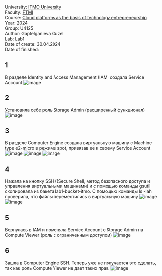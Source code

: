 University: [ITMO University](https://itmo.ru/ru/)\
Faculty: [FTMI](https://ftmi.itmo.ru)\
Course: [Cloud platforms as the basis of technology entrepreneurship](https://itmo-ict-faculty.github.io/cloud-platforms-as-the-basis-of-technology-entrepreneurship/education/labs2023-2024/lab1/lab1/)\
Year: 2024\
Group: U4125\
Author: Gaptelganieva Guzel\
Lab: Lab1\
Date of create: 30.04.2024\
Date of finished:

## 1 
В разделе Identity and Access Management (IAM) создала Service Account 
![image](https://github.com/guzel148/2024-cloud-platforms-as-the-basis-of-technology-entrepreneurship-u4125-gaptelganieva_g_r/assets/156536395/13ee7ae2-2da1-47e3-9d91-9c26f7e8e60c)
## 2 
Установила себе роль Storage Admin (расширенный функционал)
![image](https://github.com/guzel148/2024-cloud-platforms-as-the-basis-of-technology-entrepreneurship-u4125-gaptelganieva_g_r/assets/156536395/e2441c1d-c3e7-4def-8a79-1e0a5fd758af)
## 3 
В разделе Computer Engine создала виртуальную машину с Machine type e2-micro в режиме spot, привязав ее к своему Service Account
![image](https://github.com/guzel148/2024-cloud-platforms-as-the-basis-of-technology-entrepreneurship-u4125-gaptelganieva_g_r/assets/156536395/15b08685-e403-474b-97f9-da04c63d599e)
![image](https://github.com/guzel148/2024-cloud-platforms-as-the-basis-of-technology-entrepreneurship-u4125-gaptelganieva_g_r/assets/156536395/076543b4-dd8c-4999-a532-c31153558d56)
![image](https://github.com/guzel148/2024-cloud-platforms-as-the-basis-of-technology-entrepreneurship-u4125-gaptelganieva_g_r/assets/156536395/5e2d9f59-6ea9-4110-89bb-1449d82689e5)
## 4 
Нажала на кнопку SSH ((Secure Shell, метод безопасного доступа и управления виртуальными машинами) и с помощью команды gsutil скопировала из бакета lab1-bucket-itmo. C помощью команды ls -lah проверила, что файлы переместились в виртуальную машину
![image](https://github.com/guzel148/2024-cloud-platforms-as-the-basis-of-technology-entrepreneurship-u4125-gaptelganieva_g_r/assets/156536395/c36a0b9e-66a5-4525-9739-e03d1d17a8bb)
![image](https://github.com/guzel148/2024-cloud-platforms-as-the-basis-of-technology-entrepreneurship-u4125-gaptelganieva_g_r/assets/156536395/d8f6316a-3ea2-4203-a8e4-8adf9d4195cf)
## 5
Вернулась в IAM и поменяла Service Account с Storage Admin на Compute Viewer (роль с ограниченным доступом) 
![image](https://github.com/guzel148/2024-cloud-platforms-as-the-basis-of-technology-entrepreneurship-u4125-gaptelganieva_g_r/assets/156536395/305b9bc0-7f93-4706-972d-5dac80c747de)
## 6
Зашла в Computer Engine SSH. Теперь уже не получается это сделать, так как роль Compute Viewer не дает таких прав.
![image](https://github.com/guzel148/2024-cloud-platforms-as-the-basis-of-technology-entrepreneurship-u4125-gaptelganieva_g_r/assets/156536395/5f8b21e6-5c7b-44c4-8a29-04b382c8786b)
